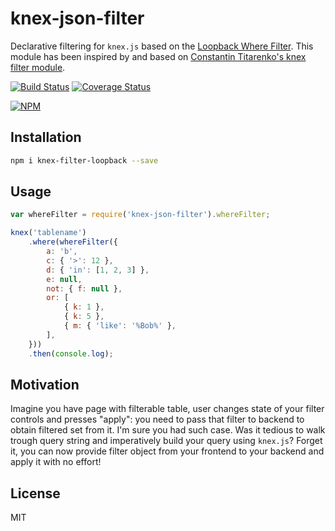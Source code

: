 # knex-json-filter

Declarative filtering for `knex.js` based on the [Loopback Where Filter](https://loopback.io/doc/en/lb3/Where-filter.html). This module has been inspired by and based on [Constantin Titarenko's knex filter module](https://github.com/titarenko/knex-filter).

[![Build Status](https://secure.travis-ci.org/joostvunderink/knex-filter-loopback.png?branch=master)](https://travis-ci.org/joostvunderink/knex-filter-loopback) [![Coverage Status](https://coveralls.io/repos/joostvunderink/knex-filter-loopback/badge.png)](https://coveralls.io/r/joostvunderink/knex-filter-loopback)

[![NPM](https://nodei.co/npm/knex-filter-loopback.png?downloads=true&stars=true)](https://nodei.co/npm/knex-filter-loopback/)

## Installation

```bash
npm i knex-filter-loopback --save
```

## Usage

```js
var whereFilter = require('knex-json-filter').whereFilter;

knex('tablename')
	.where(whereFilter({
		a: 'b',
		c: { '>': 12 },
		d: { 'in': [1, 2, 3] },
		e: null,
		not: { f: null },
		or: [
			{ k: 1 },
			{ k: 5 },
			{ m: { 'like': '%Bob%' },
		],
	}))
	.then(console.log);
```

## Motivation

Imagine you have page with filterable table, user changes state of your filter controls and presses "apply": you need to pass that filter to backend to obtain filtered set from it. I'm sure you had such case. Was it tedious to walk trough query string and imperatively build your query using `knex.js`? Forget it, you can now provide filter object from your frontend to your backend and apply it with no effort!

## License

MIT
